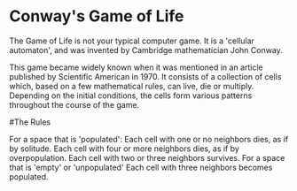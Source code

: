 # Conway's Game of Life

The Game of Life is not your typical computer game. It is a 'cellular automaton', and was invented by
Cambridge mathematician John Conway.

This game became widely known when it was mentioned in an article published by Scientific American in 1970.
It consists of a collection of cells which, based on a few mathematical rules, can live, die or multiply.
Depending on the initial conditions, the cells form various patterns throughout the course of the game.


#The Rules

For a space that is 'populated':
Each cell with one or no neighbors dies, as if by solitude.
Each cell with four or more neighbors dies, as if by overpopulation.
Each cell with two or three neighbors survives.
For a space that is 'empty' or 'unpopulated'
Each cell with three neighbors becomes populated.